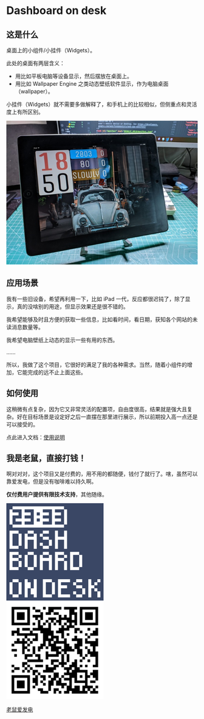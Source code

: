 # Dashboard on desk

## 这是什么

桌面上的小组件/小挂件（Widgets）。

此处的桌面有两层含义：

- 用比如平板电脑等设备显示，然后摆放在桌面上。
- 用比如 Wallpaper Engine 之类动态壁纸软件显示，作为电脑桌面（wallpaper）。

小挂件（Widgets）就不需要多做解释了，和手机上的比较相似，但侧重点和灵活度上有所区别。

![效果展示](./images/show.jpg)

## 应用场景

我有一些旧设备，希望再利用一下，比如 iPad 一代，反应都很迟钝了，除了显示，真的没啥别的用途，但显示效果还是很不错的。

我希望能够及时且方便的获取一些信息，比如看时间，看日期，获知各个网站的未读消息数量等。

我希望电脑壁纸上动态的显示一些有用的东西。

……

所以，我做了这个项目，它很好的满足了我的各种需求。当然，随着小组件的增加，它能完成的远不止上面这些。 

## 如何使用

这稍微有点复杂，因为它又非常灵活的配置项，自由度很高，结果就是强大且复杂。好在目标场景是设定好之后一直摆在那里进行展示，所以前期投入高一点还是可以接受的。

点此进入文档：[使用说明](./docs/start.md)

## 我是老鼠，直接打钱！

啊对对对，这个项目又是付费的，用不用的都随便，钱付了就行了。嗐，虽然可以靠爱发电，但是没有咖啡难以持久啊。

**仅付费用户提供有限技术支持**，其他随缘。

![Logo](./images/logo-256.png)
![爱发电](./images/afdian-256.png)

[老鼠爱发电](https://afdian.net/@daomishu)